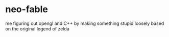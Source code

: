# neo-fable
me figuring out opengl and C++ by making something stupid loosely based on the original legend of zelda
